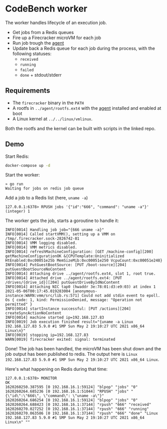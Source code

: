 # CodeBench worker

The worker handles lifecycle of an execution job.

- Get jobs from a Redis queues
- Fire up a Firecracker microVM for each job
- Run job trough the [agent](https://github.com/codebench-esgi/agent)
- Update back a Redis queue for each job during the process, with the following statuses:
  - `received`
  - `running`
  - `failed`
  - `done` + stdout/stderr

## Requirements

- The `firecracker` binary in the `PATH`
- A rootfs in `../agent/rootfs.ext4` with the [agent](https://github.com/codebench-esgi/agent) installed and enabled at boot
- A Linux kernel at `../../linux/vmlinux`.

Both the rootfs and the kernel can be built with scripts in the linked repo.

## Demo

Start Redis:

```sh
docker-compose up -d
```

Start the worker:

```
» go run
Waiting for jobs on redis job queue
```

Add a job to a Redis list (here, `uname -a`)

```
127.0.0.1:6378> RPUSH jobs '{"id":"666", "command": "uname -a"}'
(integer) 1
```

The worker gets the job, starts a goroutine to handle it:

```
INFO[0014] Handling job job="{666 uname -a}"
INFO[0014] Called startVMM(), setting up a VMM on /tmp/.firecracker.sock-2826742-81
INFO[0014] VMM logging disabled.
INFO[0014] VMM metrics disabled.
INFO[0014] refreshMachineConfiguration: [GET /machine-config][200] getMachineConfigurationOK &{CPUTemplate:Uninitialized HtEnabled:0xc00051e25b MemSizeMib:0xc00051e250 VcpuCount:0xc00051e248}
INFO[0014] PutGuestBootSource: [PUT /boot-source][204] putGuestBootSourceNoContent
INFO[0014] Attaching drive ../agent/rootfs.ext4, slot 1, root true.
INFO[0014] Attached drive ../agent/rootfs.ext4: [PUT /drives/{drive_id}][204] putGuestDriveByIdNoContent
INFO[0014] Attaching NIC tap0 (hwaddr 3e:78:01:d3:e9:03) at index 1
2021-05-06T00:17:45.019283004 [anonymous-instance:WARN:vmm/src/lib.rs:571] Could not add stdin event to epoll. Os { code: 1, kind: PermissionDenied, message: "Operation not permitted" }
INFO[0014] startInstance successful: [PUT /actions][204] createSyncActionNoContent
INFO[0014] machine started ip=192.168.127.83
INFO[0019] Job execution finished result="{uname -a Linux 192.168.127.83 5.9.0 #1 SMP Sun May 2 19:10:27 UTC 2021 x86_64 Linux\n}"
INFO[0019] stopping ip=192.168.127.83
WARN[0019] firecracker exited: signal: terminated
```

Done! The job has been handled, the microVM has been shut down and the job output has been published to redis. The output here is `Linux 192.168.127.83 5.9.0 #1 SMP Sun May 2 19:10:27 UTC 2021 x86_64 Linux`.

Here's what happening on Redis during that time:

```
127.0.0.1:6378> MONITOR
OK
1620260250.387595 [0 192.168.16.1:59124] "blpop" "jobs" "0"
1620260264.685236 [0 192.168.16.1:51044] "RPUSH" "jobs" "{\"id\":\"666\", \"command\": \"uname -a\"}"
1620260264.686254 [0 192.168.16.1:59124] "blpop" "jobs" "0"
1620260264.688423 [0 192.168.16.1:37144] "rpush" "666" "received"
1620260270.027252 [0 192.168.16.1:37144] "rpush" "666" "running"
1620260270.063586 [0 192.168.16.1:37144] "rpush" "666" "done" "Linux 192.168.127.83 5.9.0 #1 SMP Sun May 2 19:10:27 UTC 2021 x86_64 Linux\n" ""
```
